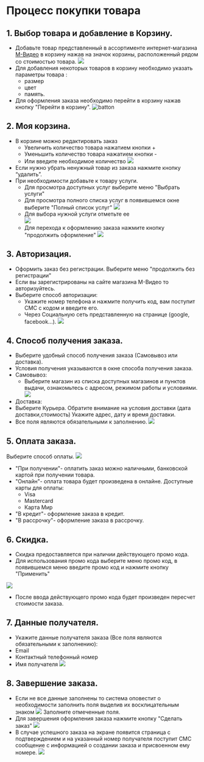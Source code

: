 

# Процесс покупки товара
## 1. Выбор товара и добавление в Корзину.
* Добавьте товар представленный в ассортименте интернет-магазина [М-Видео](https://www.mvideo.ru/) в корзину нажав на значок корзины, расположенный рядом со стоимостью товара. 
![](https://github.com/AiratValeev/mvideo/raw/master/file/dobav%20v%20korz.png)
* Для добавления некоторых товаров в корзину необходимо указать параметры товара : 
    * размер 
    * цвет 
    * память.
* Для оформления заказа необходимо перейти в корзину нажав кнопку "Перейти в корзину".
![batton](https://github.com/AiratValeev/mvideo/blob/master/file/2.png?raw=true)
## 2. Моя корзина.
* В корзине можно редактировать заказ
    * Увеличить количество товара нажатием кнопки + 
    * Уменьшить количество товара нажатием кнопки -  
    * Или введите необходимое количество
   ![](https://github.com/AiratValeev/mvideo/blob/master/file/12.png?raw=true)
* Если нужно убрать ненужный товар из заказа нажмите кнопку “удалить”.
* При необходимости добавьте к товару услуги. 
    * Для просмотра доступных услуг выберите меню "Выбрать услуги" 
    * Для просмотра полного списка услуг в появившемся окне выберите "Полный список услуг" 
![](https://github.com/AiratValeev/mvideo/blob/master/file/13.png?raw=true)
    * Для выбора нужной услуги отметьте ее   
   ![](https://github.com/AiratValeev/mvideo/blob/master/file/14.png?raw=true)
     * Для перехода к оформлению заказа нажмите кнопку "продолжить оформление"
![](https://github.com/AiratValeev/mvideo/blob/master/file/15.png?raw=true)
## 3. Авторизация.
* Оформить заказ без регистрации. Выберите меню "продолжить без регистрации"
* Если вы зарегистрированы на сайте магазина М-Видео то авторизуйтесь.
* Выберите способ авторизации:
   * Укажите номер телефона и нажмите получить код, вам поступит СМС с кодом и введите его.
   * Через Социальную сеть представленную на странице (google, facebook...).
![](https://github.com/AiratValeev/mvideo/blob/master/file/4.png?raw=true) 
## 4. Способ получения заказа. 
* Выберите удобный способ получения заказа (Самовывоз или доставка). 
* Условия получения указываются в окне способа получения заказа.
* Самовывоз:
  *  Выберите магазин из списка доступных магазинов и пунктов выдачи, ознакомьтесь с адресом, режимом работы и условиями.
![](https://github.com/AiratValeev/mvideo/blob/master/file/5.png?raw=true)
 * Доставка: 
  * Выберите Курьера. Обратите внимание на условия доставки (дата доставки,стоимость) Укажите адрес, дату и время доставки.
  * Все поля являются обязательными к заполнению. 
![](https://github.com/AiratValeev/mvideo/blob/master/file/6.png?raw=true)
## 5. Оплата заказа.
  Выберите способ оплаты.  ![](https://github.com/AiratValeev/mvideo/blob/master/file/7.png?raw=true)
  * "При получении"- оплатить заказ можно наличными, банковской картой при получении товара.
  * "Онлайн"- оплата товара будет произведена в онлайне. Доступные карты для оплаты: 
    * Visa
    * Mastercard
    * Карта Мир
  * "В кредит"- оформление заказа в кредит. 
  * "В рассрочку"- оформление заказа в рассрочку. 
## 6. Скидка.
* Скидка предоставляется при наличии действующего промо кода.
* Для использования промо кода выберите меню промо код, в появившемся меню введите промо код и нажмите кнопку "Применить"

![](https://github.com/AiratValeev/mvideo/blob/master/file/8.png?raw=true)
* После ввода действующего промо кода будет произведен пересчет стоимости заказа.
## 7. Данные получателя.
* Укажите данные получателя заказа (Все поля являются обязательными к заполнению): 
 * Email 
 * Контактный телефонный номер
 * Имя получателя
![](https://github.com/AiratValeev/mvideo/blob/master/file/9.png?raw=true)
## 8. Завершение заказа.
  * Если не все данные заполнены то система оповестит о необходимости заполнить поля выделив их восклицательным знаком
 ![](https://github.com/AiratValeev/mvideo/blob/master/file/16.png?raw=true)
 Заполните отмеченные поля. 
 * Для завершения оформления заказа нажмите кнопку "Сделать заказ" 
 ![](https://github.com/AiratValeev/mvideo/blob/master/file/10.png?raw=true)
 * В случае успешного заказа на экране появится страница с подтверждением и на указанный номер получателя поступит СМС сообщение с информацией о создании заказа и присвоенном ему номере.
 ![](https://github.com/AiratValeev/mvideo/blob/master/file/11.png?raw=true)